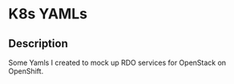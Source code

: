 K8s YAMLs
=========

Description
-----------

Some Yamls I created to mock up RDO services for OpenStack on OpenShift.

